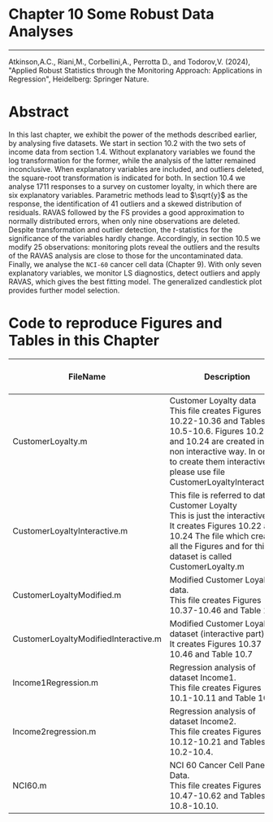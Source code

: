 # Chapter 10 Some Robust Data Analyses


---
Atkinson,A.C., Riani,M., Corbellini,A., Perrotta D., and Todorov,V. (2024), "Applied Robust Statistics through the Monitoring Approach: 
Applications in Regression", Heidelberg: Springer Nature.

# Abstract
In this last chapter, we exhibit the power of the methods described earlier, by analysing five datasets. We start in section 10.2 with the two sets of income data from section 1.4. Without explanatory variables  we found the log transformation for the former, while the analysis of the latter remained inconclusive. When explanatory variables are included, and outliers deleted, the square-root transformation is indicated for both. In section 10.4  we analyse 1711 responses to a survey on customer loyalty, in which there are six explanatory variables. Parametric methods lead to $\sqrt{y}$ as the response, the identification of 41 outliers and a skewed distribution of residuals. RAVAS followed by the FS provides a good approximation to normally distributed errors, when only nine observations are deleted. Despite transformation and outlier detection, the $t$-statistics for the significance of the variables hardly change. Accordingly, in section 10.5  we modify 25 observations: monitoring plots reveal the  outliers and the results of the RAVAS analysis are close to those for the uncontaminated data. Finally, we analyse  the ``NCI-60`` cancer cell  data (Chapter 9).
With only seven explanatory variables, we monitor LS diagnostics, detect outliers and  apply RAVAS, which gives the best fitting model. The generalized candlestick plot provides further model selection. 


# Code to reproduce Figures and Tables in this Chapter




| FileName | Description | Open in MATLAB on line | Jupiter notebook | 
 |---|---|---|---| 
 |CustomerLoyalty.m|Customer Loyalty data<br/> This file creates Figures 10.22-10.36 and Tables 10.5-10.6. Figures 10.22 and 10.24 are created in a non interactive way. In order to create them interactively, please use file CustomerLoyaltyInteractive.m|[![Open in MATLAB Online](https://www.mathworks.com/images/responsive/global/open-in-matlab-online.svg)](https://matlab.mathworks.com/open/github/v1?repo=UniprJRC/FigMonitoringBook&file=cap10//CustomerLoyalty.m)| [[ipynb](CustomerLoyalty.ipynb)]
|CustomerLoyaltyInteractive.m|This file is referred to dataset Customer Loyalty<br/> This is just the interactive part It creates Figures 10.22 and 10.24 The file which creates all the Figures and for this dataset is called CustomerLoyalty.m|[![Open in MATLAB Online](https://www.mathworks.com/images/responsive/global/open-in-matlab-online.svg)](https://matlab.mathworks.com/open/github/v1?repo=UniprJRC/FigMonitoringBook&file=cap10//CustomerLoyaltyInteractive.m)| [[ipynb](CustomerLoyaltyInteractive.ipynb)]
|CustomerLoyaltyModified.m|Modified Customer Loyalty data.<br/> This file creates Figures 10.37-10.46 and Table 10.7.|[![Open in MATLAB Online](https://www.mathworks.com/images/responsive/global/open-in-matlab-online.svg)](https://matlab.mathworks.com/open/github/v1?repo=UniprJRC/FigMonitoringBook&file=cap10//CustomerLoyaltyModified.m)| [[ipynb](CustomerLoyaltyModified.ipynb)]
|CustomerLoyaltyModifiedInteractive.m|Modified Customer Loyalty dataset (interactive part).<br/> It creates Figures 10.37 ---- 10.46 and Table 10.7|[![Open in MATLAB Online](https://www.mathworks.com/images/responsive/global/open-in-matlab-online.svg)](https://matlab.mathworks.com/open/github/v1?repo=UniprJRC/FigMonitoringBook&file=cap10//CustomerLoyaltyModifiedInteractive.m)| [[ipynb](CustomerLoyaltyModifiedInteractive.ipynb)]
|Income1Regression.m|Regression analysis of dataset Income1.<br/> This file creates Figures 10.1-10.11 and Table 10.1|[![Open in MATLAB Online](https://www.mathworks.com/images/responsive/global/open-in-matlab-online.svg)](https://matlab.mathworks.com/open/github/v1?repo=UniprJRC/FigMonitoringBook&file=cap10//Income1Regression.m)| [[ipynb](Income1Regression.ipynb)]
|Income2regression.m|Regression analysis of dataset Income2.<br/> This file creates Figures 10.12-10.21 and Tables 10.2-10.4.|[![Open in MATLAB Online](https://www.mathworks.com/images/responsive/global/open-in-matlab-online.svg)](https://matlab.mathworks.com/open/github/v1?repo=UniprJRC/FigMonitoringBook&file=cap10//Income2regression.m)| [[ipynb](Income2regression.ipynb)]
|NCI60.m|NCI 60 Cancer Cell Panel Data.<br/> This file creates Figures 10.47-10.62 and Tables 10.8-10.10.|[![Open in MATLAB Online](https://www.mathworks.com/images/responsive/global/open-in-matlab-online.svg)](https://matlab.mathworks.com/open/github/v1?repo=UniprJRC/FigMonitoringBook&file=cap10//NCI60.m)| [[ipynb](NCI60.ipynb)]
